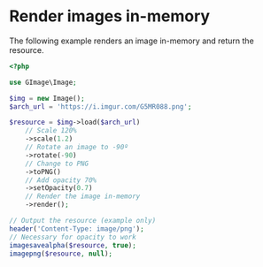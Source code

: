 # Render images in-memory

The following example renders an image in-memory and return the resource.

```php
<?php

use GImage\Image;

$img = new Image();
$arch_url = 'https://i.imgur.com/G5MR088.png';

$resource = $img->load($arch_url)
    // Scale 120%
    ->scale(1.2)
    // Rotate an image to -90º
    ->rotate(-90)
    // Change to PNG
    ->toPNG()
    // Add opacity 70%
    ->setOpacity(0.7)
    // Render the image in-memory
    ->render();

// Output the resource (example only)
header('Content-Type: image/png');
// Necessary for opacity to work
imagesavealpha($resource, true);
imagepng($resource, null);
```

